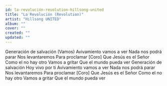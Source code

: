 ```yaml
---
id: la-revolución-revolution-hillsong-united
title: "La Revolución (Revolution)"
artist: "Hillsong UNITED"
album: ""
cover: ""
created: ""
updated: ""
---
```


Generación de salvación (Vamos)
Avivamiento vamos a ver
Nada nos podrá parar
Nos levantaremos
Para proclamar
[Coro]
Que Jesús es el Señor
Como el no hay otro
Vamos a gritar
Que el mundo pueda ver
Generación de salvación
Hoy vivo por ti
Avivamiento vamos a ver
Nada nos podrá parar
Nos levantaremos
Para proclamar
[Coro]
Que Jesús es el Señor
Como el no hay otro
Vamos a gritar
Que el mundo pueda ver